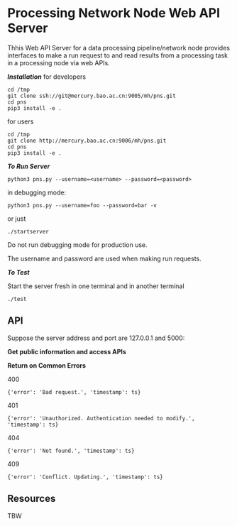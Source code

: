 Processing Network Node Web API Server
==============

Thhis Web API Server for a data processing pipeline/network node provides interfaces to make a run request to and read results from a processing task in a processing node via web APIs.

_**Installation**_
for developers
```
cd /tmp
git clone ssh://git@mercury.bao.ac.cn:9005/mh/pns.git
cd pns
pip3 install -e .
```
for users
```
cd /tmp
git clone http://mercury.bao.ac.cn:9006/mh/pns.git
cd pns
pip3 install -e .
```

_**To Run Server**_

```
python3 pns.py --username=<username> --password=<password>
```

in debugging mode:
```
python3 pns.py --username=foo --password=bar -v
```
or just
```
./startserver
```

Do not run debugging mode for production use.

The username and password are used when making run requests.

_**To Test**_


Start the server fresh in one terminal and in another terminal
```
./test
```

API
---
Suppose the server address and port are 127.0.0.1 and 5000:

<b>Get public information and access APIs</b>

<b>Return on Common Errors</b>

400
```
{'error': 'Bad request.', 'timestamp': ts}
```
401
```
{'error': 'Unauthorized. Authentication needed to modify.', 'timestamp': ts}
```
404
```
{'error': 'Not found.', 'timestamp': ts}
```
409
```
{'error': 'Conflict. Updating.', 'timestamp': ts}
```


Resources
---------

TBW
